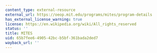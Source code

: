 ```yaml
---
content_type: external-resource
external_url: https://oeop.mit.edu/programs/mites/program-details
has_external_license_warning: true
license: https://en.wikipedia.org/wiki/All_rights_reserved
status: ''
title: MITES
uid: 65b7fee6-4905-42bc-b5bf-361bada2ded7
wayback_url: ''
---
```

